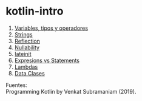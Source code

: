 # kotlin-intro

  
1. [Variables, tipos y operadores](https://github.com/avidaldo/kotlin-intro/blob/main/variablesYTipos.kt)
2. [Strings](https://github.com/avidaldo/kotlin-intro/blob/main/strings.kt)
3. [Reflection](https://github.com/avidaldo/kotlin-intro/blob/main/reflection.kt)
4. [Nullability](https://github.com/avidaldo/kotlin-intro/blob/main/nullability.kt)
5. [lateinit](https://github.com/avidaldo/kotlin-intro/blob/main/lateinit.kt)
6. [Expresions vs Statements](https://github.com/avidaldo/kotlin-intro/blob/main/statements.kt)
7. [Lambdas](https://github.com/avidaldo/kotlin-intro/blob/main/lambdas.kt)
8. [Data Clases](https://github.com/avidaldo/kotlin-intro/blob/main/dataClases.kt)
  



 Fuentes:  
 Programming Kotlin by Venkat Subramaniam (2019).
